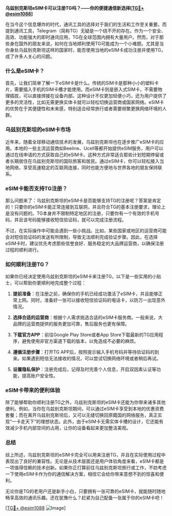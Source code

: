 **乌兹别克斯坦eSIM卡可以注册TG吗？——你的便捷通信新选择[[TG💪+ @esim1088](https://t.me/s/esim1088)]**

在当今这个信息爆炸的时代，通讯工具的选择对于我们的生活和工作至关重要。而提到通讯工具，Telegram（简称TG）无疑是一个绕不开的存在。作为一个安全、高效、功能强大的即时通讯应用，TG在全球范围内拥有大量用户。然而，对于那些身在国外的朋友来说，如何在当地顺利使用TG可能成为一个小难题。尤其是当你身处乌兹别克斯坦这样的国家时，能否使用当地的eSIM卡成功注册并使用TG，成了许多人关心的问题。

### 什么是eSIM卡？

首先，让我们简单了解一下eSIM卡是什么。传统的SIM卡是那种小小的塑料卡片，需要插入手机的SIM卡槽才能使用。而eSIM卡则是嵌入式SIM卡，不需要物理插拔，可以直接焊接在设备内部。这种设计不仅更加轻便小巧，还为用户提供了更多的灵活性，比如无需更换实体卡就可以轻松切换运营商或国家网络。eSIM卡的优势在于其便捷性和未来感，特别适合经常旅行或者需要频繁更换网络环境的人群。

### 乌兹别克斯坦的eSIM卡市场

近年来，随着全球移动通信技术的发展，乌兹别克斯坦也在逐步推广eSIM卡的应用。本地的一些主流运营商如Beeline、Ucell等都开始提供eSIM服务，用户可以通过在线申请的方式获取自己的eSIM卡。这种方式非常适合那些计划短期停留或者长期居住在乌兹别克斯坦的国际旅客和居民。通过eSIM卡，你可以轻松接入当地网络，享受高速稳定的互联网连接，同时也能方便地与世界各地的朋友保持联系。

### eSIM卡能否支持TG注册？

那么问题来了：乌兹别克斯坦的eSIM卡是否能够支持TG的注册呢？答案是肯定的！只要你的eSIM卡能正常连接到互联网，并且符合TG的基本注册要求，理论上是没有问题的。TG本身并不限制特定地区的注册，只要你有一个有效的手机号码，并且该号码能够接收短信验证码，就可以完成注册流程。

不过，在实际操作中可能会遇到一些小挑战。比如，某些国家或地区的运营商可能会对短信验证码的发送有所限制，导致无法顺利完成验证步骤。因此，在选择eSIM卡时，建议优先考虑那些信誉良好、服务稳定的大品牌运营商，以确保注册过程的顺利进行。

### 如何顺利注册TG？

如果你已经决定使用乌兹别克斯坦的eSIM卡来注册TG，以下是一些实用的小贴士，可以帮助你更顺利地完成整个过程：

1. **提前准备**：在注册之前，确保你的手机已经成功激活了eSIM卡，并且能够正常上网。同时，准备好一张可以接收短信验证码的电话卡，以防万一出现意外情况。

2. **选择合适的运营商**：根据个人需求挑选合适的eSIM卡服务商。一般来说，大品牌的运营商提供的服务更加可靠，售后服务也更有保障。

3. **下载官方APP**：前往Google Play Store或者App Store下载最新的TG应用程序，避免使用非官方渠道下载的版本，以免造成不必要的麻烦。

4. **遵循注册步骤**：打开TG APP后，按照提示输入手机号码并等待验证码的到来。如果遇到短信无法接收的情况，可以尝试切换网络环境或者稍后再试。

5. **设置隐私保护**：注册完成后，记得及时完善个人信息，开启双因素认证等功能，提高账户安全性。

### eSIM卡带来的便利体验

除了能够帮助你顺利注册TG之外，乌兹别克斯坦的eSIM卡还能为你带来诸多其他便利。例如，当你在乌兹别克斯坦期间，可以通过eSIM卡享受到本地的优惠资费套餐；而在离开乌兹别克斯坦后，又可以无缝切换回原籍国的网络服务，真正实现“一卡走天下”的理想状态。此外，由于eSIM卡无需实体卡槽的设计，它还能有效减少手机内部空间的占用，让你的设备看起来更加整洁美观。

### 总结

综上所述，乌兹别克斯坦的eSIM卡完全可以用来注册TG，并且在实际使用过程中表现出了良好的兼容性。无论是从技术层面还是用户体验角度来看，eSIM卡都是一项值得信赖的技术创新。如果你正打算前往乌兹别克斯坦旅行或工作，不妨考虑一下使用eSIM卡作为你的通信解决方案，相信它会给你带来意想不到的惊喜和便利。

无论你是TG的老用户还是新手小白，只要拥有一张可靠的eSIM卡，就能随时随地畅享高效的通讯乐趣。还在犹豫什么？赶紧为自己配备一张属于你的eSIM卡吧！

[[TG💪+ @esim1088](https://t.me/s/esim1088) ![Image](https://i.postimg.cc/4NQfJmqS/Snipaste-2025-05-13-00-14-12.png)]